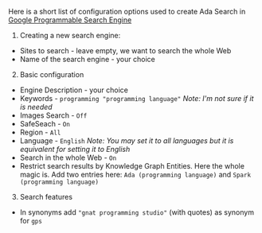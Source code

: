 Here is a short list of configuration options used to create Ada Search in
[Google Programmable Search Engine](https://programmablesearchengine.google.com/)

1. Creating a new search engine:
* Sites to search - leave empty, we want to search the whole Web
* Name of the search engine - your choice

2. Basic configuration
* Engine Description - your choice
* Keywords - `programming "programming language"` *Note: I'm not sure if it is
  needed*
* Images Search - `Off`
* SafeSeach - `On`
* Region - `All`
* Language - `English` *Note: You may set it to all languages but it is
  equivalent for setting it to English*
* Search in the whole Web - `On`
* Restrict search results by Knowledge Graph Entities. Here the whole magic is.
  Add two entries here: `Ada (programming language)` and `Spark (programming
  language)`

3. Search features
* In synonyms add `"gnat programming studio"` (with quotes) as synonym for `gps`

